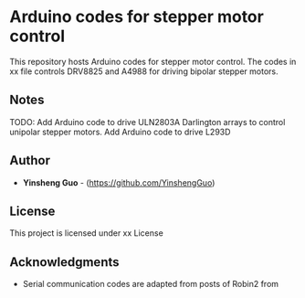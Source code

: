 # Arduino codes for stepper motor control

This repository hosts Arduino codes for stepper motor control.
The codes in xx file controls DRV8825 and A4988 for driving bipolar stepper motors.

## Notes

TODO: 
Add Arduino code to drive ULN2803A Darlington arrays to control unipolar stepper motors.
Add Arduino code to drive L293D  

## Author

* **Yinsheng Guo** - (https://github.com/YinshengGuo)

## License

This project is licensed under xx License 

## Acknowledgments

* Serial communication codes are adapted from posts of Robin2 from 

